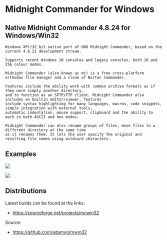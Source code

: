 
# Midnight Commander for Windows

## Native Midnight Commander 4.8.24 for Windows/Win32

	Windows XP+/32 bit native port of GNU Midnight Commander, based on the current 4.8.21 development stream.

	Supports recent Windows 10 consoles and legacy consoles, both 16 and 256 colour modes.

	Midnight Commander (also known as mc) is a free cross-platform orthodox file manager and a clone of Norton Commander.

	Features include the ability work with common archive formats as if they were simply another directory,
	and to function as an SFTP/FTP client. Midnight Commander also includes an builtin editor/viewer, features
	include syntax highlighting for many languages, macros, code snippets, simple integration with external tools,
	automatic indentation, mouse support, clipboard and the ability to work in both ASCII and hex modes.

	Midnight Commander can also rename groups of files, move files to a different directory at the same time
	as it renames them. It lets the user specify the original and resulting file names using wildcard characters.


## Examples


![](https://github.com/adamyg/mcwin32/blob/master/mcwin32/art/sample01.png?raw=true)

![](https://github.com/adamyg/mcwin32/blob/master/mcwin32/art/sample03.png?raw=true)


## Distributions

Latest builds can be found at the links:

   * https://sourceforge.net/projects/mcwin32

Source:

   * https://github.com/adamyg/mwin32

